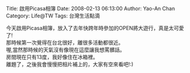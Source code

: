 Title: 啟用Picasa相簿
Date: 2008-02-13 06:13:00
Author: Yao-An Chan
Category: Life@TW
Tags: 台灣生活點滴


<div class='post'>
今天啟用Picasa相簿，放入了去年快跨年時參加的OPEN將大遊行，真是太可愛了!<br />那時候第一次覺得在台北很好，離很多活動都很近。<br />喔,當然那時候的天氣沒有像現在這麼讓我想罵髒話。<br />房間現在只有13度，我好像住在冰箱裡。<br />離題了，之後我會慢慢把相片補上的，大家有空來看吧!:)</div>
